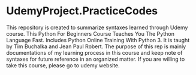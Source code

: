# UdemyProject.PracticeCodes
This repository is created to summarize syntaxes learned through Udemy course. 
This Python For Beginners Course Teaches You The Python Language Fast. Includes Python Online Training With Python 3. It is taught by Tim Buchalka and Jean Paul Robert.
The purpose of this rep is mainly documentations of my learning process in this course and keep note of syntaxes for future reference in an organized matter.
If you are willing to take this course, please go to udemy website.
